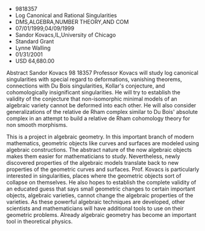
* 9818357
* Log Canonical and Rational Singularities
* DMS,ALGEBRA,NUMBER THEORY,AND COM
* 07/01/1999,04/09/1999
* Sandor Kovacs,IL,University of Chicago
* Standard Grant
* Lynne Walling
* 01/31/2001
* USD 64,680.00

Abstract Sandor Kovacs 98 18357 Professor Kovacs will study log canonical
singularities with special regard to deformations, vanishing theorems,
connections with Du Bois singularities, Kollar's conjecture, and cohomologically
insignificant singularities. He will try to establish the validity of the
conjecture that non-isomorphic minimal models of an algebraic variety cannot be
deformed into each other. He will also consider generalizations of the relative
de Rham complex similar to Du Bois' absolute complex in an attempt to build a
relative de Rham cohomology theory for non smooth morphisms.

This is a project in algebraic geometry. In this important branch of modern
mathematics, geometric objects like curves and surfaces are modeled using
algebraic constructions. The abstract nature of the now algebraic objects makes
them easier for mathematicians to study. Nevertheless, newly discovered
properties of the algebraic models translate back to new properties of the
geometric curves and surfaces. Prof. Kovacs is particularly interested in
singularities, places where the geometric objects sort of collapse on
themselves. He also hopes to establish the complete validity of an educated
guess that says small geometric changes to certain important objects, algebraic
varieties, cannot change the algebraic properties of the varieties. As these
powerful algebraic techniques are developed, other scientists and mathematicians
will have additional tools to use on their geometric problems. Already algebraic
geometry has become an important tool in theoretical physics.
